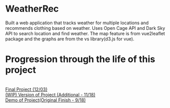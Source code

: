 # WeatherRec 
Built a web application that tracks weather for multiple locations and recommends clothing based on weather. Uses Open Cage API and Dark Sky API to search location and find weather. The map feature is from vue2leaflet package and the graphs are from the vs library(d3.js for vue). 
<br/>

# Progression through the life of this project

<br/>
<a href="https://youtu.be/3zHQ5EaMroA"> Final Project (12/03) </a> <br/>
<a href="https://streamable.com/gvlgo"> (WIP) Version of Project (Additional - 11/18)</a> <br/>
<a href="https://streamable.com/j9q25"> Demo of Project(Original Finish - 9/18) </a>
<br/><br/>

